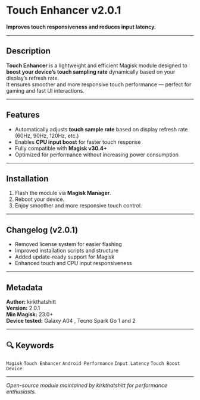 #  Touch Enhancer v2.0.1

**Improves touch responsiveness and reduces input latency.**

---

##   Description
**Touch Enhancer** is a lightweight and efficient Magisk module designed to **boost your device’s touch sampling rate** dynamically based on your display’s refresh rate.  
It ensures smoother and more responsive touch performance — perfect for gaming and fast UI interactions.

---

##  Features
-  Automatically adjusts **touch sample rate** based on display refresh rate (60Hz, 90Hz, 120Hz, etc.)
-  Enables **CPU input boost** for faster touch response
-  Fully compatible with **Magisk v30.4+**
-  Optimized for performance without increasing power consumption

---

##  Installation
1. Flash the module via **Magisk Manager**.
2. Reboot your device.
3. Enjoy smoother and more responsive touch control.

---

##   Changelog (v2.0.1)
- Removed license system for easier flashing
- Improved installation scripts and structure
- Added update-ready support for Magisk
- Enhanced touch and CPU input responsiveness

---

##  Metadata
**Author:** kirkthatshitt  
**Version:** 2.0.1  
**Min Magisk:** 23.0+  
**Device tested:** Galaxy A04 , Tecno Spark Go 1 and 2

---

## 🔍 Keywords
`Magisk` `Touch Enhancer` `Android Performance` `Input Latency` `Touch Boost` `Device`

---

 *Open-source module maintained by kirkthatshitt for performance enthusiasts.*
